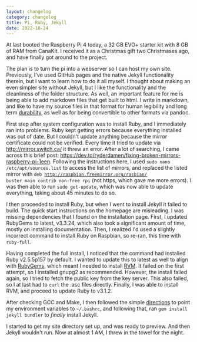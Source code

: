 ```yaml
---
layout: changelog
category: changelog
title: Pi, Ruby, Jekyll
date: 2022-10-24
---
```


At last booted the Raspberry Pi 4 today, a 32 GB EVO+ starter kit with 8 GB of RAM from CanaKit. I received it as a Christmas gift two Christmases ago, and have finally got around to the project.

The plan is to turn the pi into a webserver so I can host my own site. Previously, I've used GitHub pages and the native Jekyll functionality therein, but I want to learn how to do it all myself. I thought about making an even simpler site without Jekyll, but I like the functionality and the cleanliness of the folder structure. As well, an important feature for me is being able to add markdown files that get built to html. I write in markdown, and like to have my source files in that format for human legibility and long term [durability](https://programminghistorian.org/en/lessons/sustainable-authorship-in-plain-text-using-pandoc-and-markdown), as well as for being convertible to other formats via pandoc.

First step after system configuration was to install Ruby, and I immediately ran into problems. Ruby kept getting errors because everything installed was out of date. But I couldn't update anything because the mirror certificate could not be verified. Every time it tried to update via <http://mirror.switch.ca/> it threw an error. After a lot of searching, I came across this brief post: <https://dev.to/ryderdamen/fixing-broken-mirrors-raspberry-pi-1een>. Following the instructions here, I used <code>sudo nano /etc/apt/sources.list</code> to access the list of mirrors, and replaced the listed mirror with <code>deb http://raspbian.freemirror.org/rasbian/ buster main contrib non-free rpi</code> (not https, which gave me more errors). I was then able to run <code>sudo get-update</code>, which was now able to update everything, taking about 45 minutes to do so.

I then proceeded to install Ruby, but when I went to install Jekyll it failed to build. The quick start instructions on the homepage are misleading. I was missing dependencies that I found on the installation page. First, I updated RubyGems to latest, v3.3.24, which also took a significant amount of time, mostly on installing documentation. Then, I realized I'd used a slightly incorrect command to install Ruby on Raspbian, so re-ran, this time with <code>ruby-full</code>.

Having completed the full install, I noticed that the command had installed Ruby v2.5.5p157 by default. I wanted to update this to latest as well to align with [RubyGems](https://rubygems.org/pages/download), which meant I needed to install [RVM](https://github.com/rvm/rvm). It failed on the first attempt, so I installed gnupg2 as recommended. However, the install failed again, so I tried to fetch the public key from the key server. This also failed, so I at last had to <code>curl</code> the .asc files directly. Finally, I was able to install RVM, and proceed to update Ruby to v3.1.2.

After checking GCC and Make, I then followed the simple [directions](https://jekyllrb.com/docs/installation/ubuntu/) to point my environment variables to <code>~/.bashrc</code>, and following that, ran <code>gem install jekyll bundler</code> to *finally* install Jekyll.

I started to get my site directory set up, and was ready to preview. And then Jekyll wouldn't run. Now at almost 1 AM, I threw in the towel for the night.
